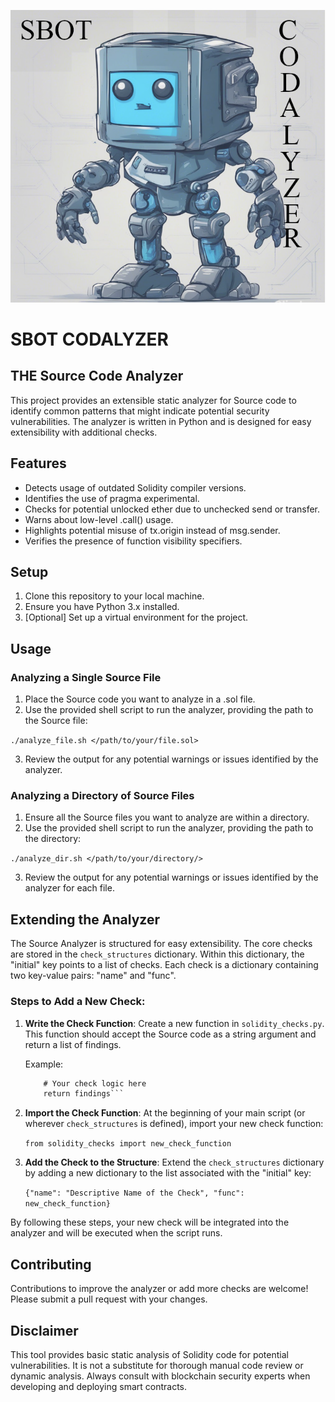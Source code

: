![](images/sbot.png)

# SBOT CODALYZER
## THE Source Code Analyzer

This project provides an extensible static analyzer for Source code to identify common patterns
that might indicate potential security vulnerabilities.
The analyzer is written in Python and is designed for easy extensibility with additional checks.

## Features

- Detects usage of outdated Solidity compiler versions.
- Identifies the use of pragma experimental.
- Checks for potential unlocked ether due to unchecked send or transfer.
- Warns about low-level .call() usage.
- Highlights potential misuse of tx.origin instead of msg.sender.
- Verifies the presence of function visibility specifiers.

## Setup

1. Clone this repository to your local machine.
2. Ensure you have Python 3.x installed.
3. [Optional] Set up a virtual environment for the project.

## Usage

### Analyzing a Single Source File

1. Place the Source code you want to analyze in a .sol file.
2. Use the provided shell script to run the analyzer, providing the path to the Source file:

`./analyze_file.sh </path/to/your/file.sol>`

3. Review the output for any potential warnings or issues identified by the analyzer.

### Analyzing a Directory of Source Files

1. Ensure all the Source files you want to analyze are within a directory.
2. Use the provided shell script to run the analyzer, providing the path to the directory:

`./analyze_dir.sh </path/to/your/directory/>`

3. Review the output for any potential warnings or issues identified by the analyzer for each file.



## Extending the  Analyzer

The Source Analyzer is structured for easy extensibility. The core checks are stored in the `check_structures` dictionary. Within this dictionary, the "initial" key points to a list of checks. Each check is a dictionary containing two key-value pairs: "name" and "func".

### Steps to Add a New Check:

1. **Write the Check Function**: Create a new function in `solidity_checks.py`. This function should accept the Source code as a string argument and return a list of findings.

   Example:
   ```def new_check_function(code_string):
       # Your check logic here
       return findings```

2. **Import the Check Function**: At the beginning of your main script (or wherever `check_structures` is defined), import your new check function:

   ```from solidity_checks import new_check_function```

3. **Add the Check to the Structure**: Extend the `check_structures` dictionary by adding a new dictionary to the list associated with the "initial" key:

   ```{"name": "Descriptive Name of the Check", "func": new_check_function}```

By following these steps, your new check will be integrated into the analyzer and will be executed when the script runs.

## Contributing

Contributions to improve the analyzer or add more checks are welcome! Please submit a pull request with your changes.

## Disclaimer

This tool provides basic static analysis of Solidity code for potential vulnerabilities. It is not a substitute for thorough manual code review or dynamic analysis. Always consult with blockchain security experts when developing and deploying smart contracts.
